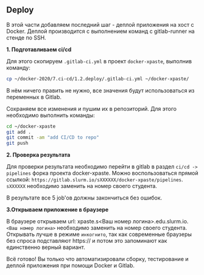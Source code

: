## Deploy

В этой части добавляем последний шаг - деплой приложения на хост с Docker. Деплой производится с выполнением команд с gitlab-runner на стенде по SSH. 

**1. Подготавливаем ci/cd**

Для этого скопируем `.gitlab-ci.yml` в проект `docker-xpaste`, выполнив команду:

```bash
cp ~/docker-2020/7.ci-cd/1.2.deploy/.gitlab-ci.yml ~/docker-xpaste/
```
В нём ничего править не нужно, все значения будут использоваться из переменных в Gitlab.

Сохраняем все изменения и пушим их в репозиторий. Для этого необходимо выполнить команды:
```bash
cd ~/docker-xpaste
git add .
git commit -am "аdd CI/CD to repo"
git push
```

**2. Проверка результата**

Для проверки результата необходимо перейти в gitlab в раздел `ci/cd -> pipelines` форка проекта docker-xpaste. 
Можно воспользоваться прямой ссылкой: `https://gitlab.slurm.io/sXXXXXX/docker-xpaste/pipelines`. `sXXXXXX` необходимо заменить на номер своего студента.

В результате все 5 job'ов должны закончиться без ошибок.

**3.Открываем приложение в браузере**

В браузере открываем url: xpaste.s<Ваш номер логина>.edu.slurm.io. `<Ваш номер логина>` необходимо заменить на номер своего студента. Открывать лучше в режиме `инкогнито`, так как современные браузеры без спроса подставляют https:// и потом это запоминают как единственно верный вариант.

Всё готово! Вы только что автоматизировали сборку, тестирование и деплой приложения при помощи Docker и Gitlab.
